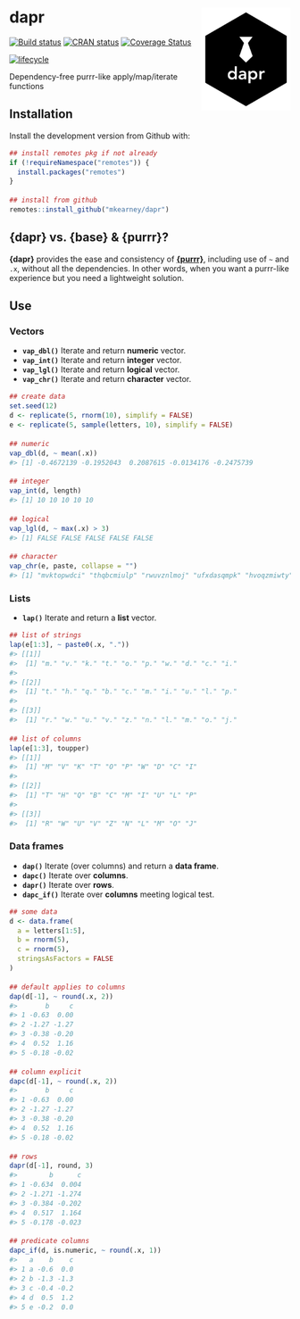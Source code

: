 
<!-- README.md is generated from README.Rmd. Please edit that file -->

# dapr <img src="man/figures/logo.png" width="160px" align="right" />

[![Build
status](https://travis-ci.org/mkearney/dapr.svg?branch=master)](https://travis-ci.org/mkearney/dapr)
[![CRAN
status](https://www.r-pkg.org/badges/version/dapr)](https://cran.r-project.org/package=dapr)
[![Coverage
Status](https://codecov.io/gh/mkearney/dapr/branch/master/graph/badge.svg)](https://codecov.io/gh/mkearney/dapr?branch=master)

<!--#![Downloads](https://cranlogs.r-pkg.org/badges/dapr)
#![Downloads](https://cranlogs.r-pkg.org/badges/grand-total/dapr)-->

[![lifecycle](https://img.shields.io/badge/lifecycle-experimental-orange.svg)](https://www.tidyverse.org/lifecycle/#experimental)

Dependency-free purrr-like apply/map/iterate functions

## Installation

Install the development version from Github with:

``` r
## install remotes pkg if not already
if (!requireNamespace("remotes")) {
  install.packages("remotes")
}

## install from github
remotes::install_github("mkearney/dapr")
```

## {dapr} vs. {base} & {purrr}?

**{dapr}** provides the ease and consistency of
[**{purrr}**](https://purrr.tidyverse.org), including use of `~` and
`.x`, without all the dependencies. In other words, when you want a
purrr-like experience but you need a lightweight solution.

## Use

### Vectors

  - **`vap_dbl()`** Iterate and return **numeric** vector.
  - **`vap_int()`** Iterate and return **integer** vector.
  - **`vap_lgl()`** Iterate and return **logical** vector.
  - **`vap_chr()`** Iterate and return **character** vector.

<!-- end list -->

``` r
## create data
set.seed(12)
d <- replicate(5, rnorm(10), simplify = FALSE)
e <- replicate(5, sample(letters, 10), simplify = FALSE)

## numeric
vap_dbl(d, ~ mean(.x))
#> [1] -0.4672139 -0.1952043  0.2087615 -0.0134176 -0.2475739

## integer
vap_int(d, length)
#> [1] 10 10 10 10 10

## logical
vap_lgl(d, ~ max(.x) > 3)
#> [1] FALSE FALSE FALSE FALSE FALSE

## character
vap_chr(e, paste, collapse = "")
#> [1] "mvktopwdci" "thqbcmiulp" "rwuvznlmoj" "ufxdasqmpk" "hvoqzmiwty"
```

### Lists

  - **`lap()`** Iterate and return a **list** vector.

<!-- end list -->

``` r
## list of strings
lap(e[1:3], ~ paste0(.x, "."))
#> [[1]]
#>  [1] "m." "v." "k." "t." "o." "p." "w." "d." "c." "i."
#> 
#> [[2]]
#>  [1] "t." "h." "q." "b." "c." "m." "i." "u." "l." "p."
#> 
#> [[3]]
#>  [1] "r." "w." "u." "v." "z." "n." "l." "m." "o." "j."

## list of columns
lap(e[1:3], toupper)
#> [[1]]
#>  [1] "M" "V" "K" "T" "O" "P" "W" "D" "C" "I"
#> 
#> [[2]]
#>  [1] "T" "H" "Q" "B" "C" "M" "I" "U" "L" "P"
#> 
#> [[3]]
#>  [1] "R" "W" "U" "V" "Z" "N" "L" "M" "O" "J"
```

### Data frames

  - **`dap()`** Iterate (over columns) and return a **data frame**.
  - **`dapc()`** Iterate over **columns**.
  - **`dapr()`** Iterate over **rows**.
  - **`dapc_if()`** Iterate over **columns** meeting logical test.

<!-- end list -->

``` r
## some data
d <- data.frame(
  a = letters[1:5],
  b = rnorm(5),
  c = rnorm(5),
  stringsAsFactors = FALSE
)

## default applies to columns
dap(d[-1], ~ round(.x, 2))
#>       b     c
#> 1 -0.63  0.00
#> 2 -1.27 -1.27
#> 3 -0.38 -0.20
#> 4  0.52  1.16
#> 5 -0.18 -0.02

## column explicit
dapc(d[-1], ~ round(.x, 2))
#>       b     c
#> 1 -0.63  0.00
#> 2 -1.27 -1.27
#> 3 -0.38 -0.20
#> 4  0.52  1.16
#> 5 -0.18 -0.02

## rows
dapr(d[-1], round, 3)
#>        b      c
#> 1 -0.634  0.004
#> 2 -1.271 -1.274
#> 3 -0.384 -0.202
#> 4  0.517  1.164
#> 5 -0.178 -0.023

## predicate columns
dapc_if(d, is.numeric, ~ round(.x, 1))
#>   a    b    c
#> 1 a -0.6  0.0
#> 2 b -1.3 -1.3
#> 3 c -0.4 -0.2
#> 4 d  0.5  1.2
#> 5 e -0.2  0.0
```
